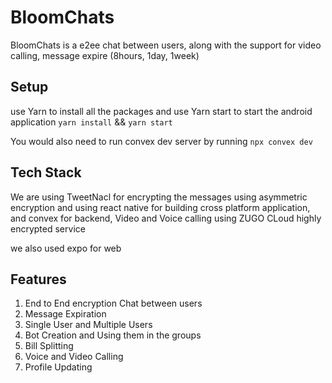 # BloomChats
BloomChats is a e2ee chat between users, along with the support for video calling, message expire (8hours, 1day, 1week)

## Setup

use Yarn to install all the packages and use Yarn start to start the android application `yarn install` && `yarn start`

You would also need to run convex dev server 
by running `npx convex dev`

## Tech Stack
We are using TweetNacl for encrypting the messages using asymmetric encryption
and using react native for building cross platform application, and convex for backend, Video and Voice calling using ZUGO CLoud highly encrypted service

we also used expo for web

## Features
1. End to End encryption Chat between users
2. Message Expiration
3. Single User and Multiple Users
4. Bot Creation and Using them in the groups
5. Bill Splitting
6. Voice and Video Calling
7. Profile Updating
